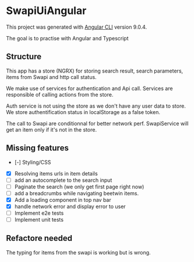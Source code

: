 # SwapiUiAngular

This project was generated with [Angular CLI](https://github.com/angular/angular-cli) version 9.0.4.

The goal is to practise with Angular and Typescript

## Structure

This app has a store (NGRX) for storing search result, search parameters, items from Swapi and http call status.

We make use of services for authentication and Api call. Services are responsible of calling actions from the store.

Auth service is not using the store as we don't have any user data to store. We store authentification status in localStorage as a false token.

The call to Swapi are conditionnal for better network perf. SwapiService will get an item only if it's not in the store.

## Missing features

- [-] Styling/CSS
- [x] Resolving items urls in item details
- [ ] add an autocomplete to the search input
- [ ] Paginate the search (we only get first page right now)
- [ ] add a breadcrumbs while navigating beetwin items.
- [x] Add a loading component in top nav bar
- [x] handle network error and display error to user
- [ ] Implement e2e tests
- [ ] Implement unit tests

## Refactore needed

The typing for items from the swapi is working but is wrong.